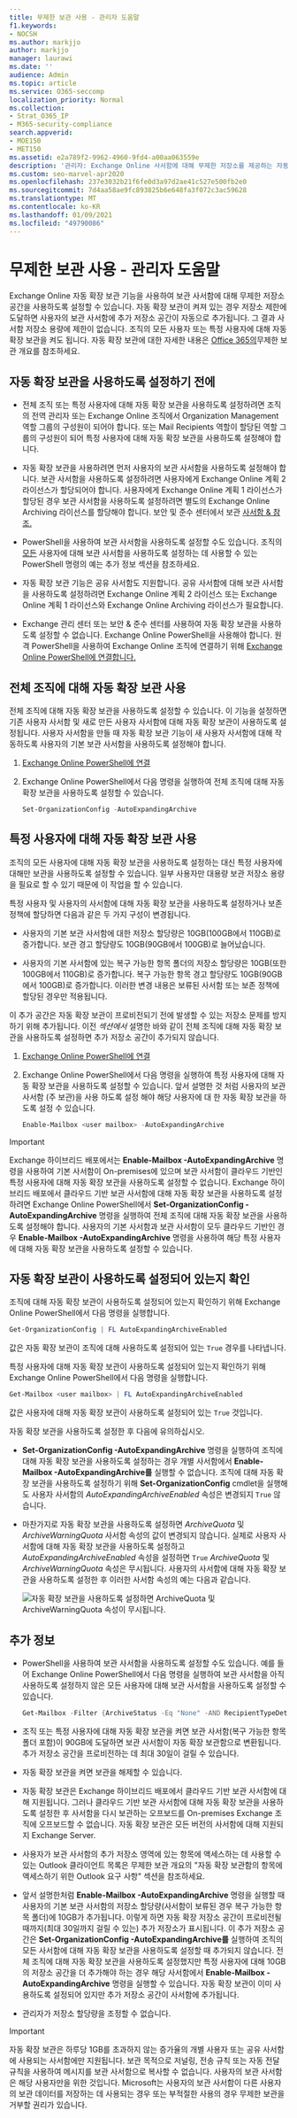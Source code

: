 ```yaml
---
title: 무제한 보관 사용 - 관리자 도움말
f1.keywords:
- NOCSH
ms.author: markjjo
author: markjjo
manager: laurawi
ms.date: ''
audience: Admin
ms.topic: article
ms.service: O365-seccomp
localization_priority: Normal
ms.collection:
- Strat_O365_IP
- M365-security-compliance
search.appverid:
- MOE150
- MET150
ms.assetid: e2a789f2-9962-4960-9fd4-a00aa063559e
description: '관리자: Exchange Online 사서함에 대해 무제한 저장소를 제공하는 자동 확장 보관을 사용하도록 설정하는 방법을 배워야 합니다. 전체 조직 또는 특정 사용자에 대해 자동 확장 보관을 사용하도록 설정할 수 있습니다.'
ms.custom: seo-marvel-apr2020
ms.openlocfilehash: 237e3032b21f6fe0d3a97d2ae41c527e500fb2e0
ms.sourcegitcommit: 7d4aa58ae9fc893825b6e648fa3f072c3ac59628
ms.translationtype: MT
ms.contentlocale: ko-KR
ms.lasthandoff: 01/09/2021
ms.locfileid: "49790086"
---
```

# <a name="enable-unlimited-archiving---admin-help"></a>무제한 보관 사용 - 관리자 도움말

Exchange Online 자동 확장 보관 기능을 사용하여 보관 사서함에 대해 무제한 저장소 공간을 사용하도록 설정할 수 있습니다. 자동 확장 보관이 켜져 있는 경우 저장소 제한에 도달하면 사용자의 보관 사서함에 추가 저장소 공간이 자동으로 추가됩니다. 그 결과 사서함 저장소 용량에 제한이 없습니다. 조직의 모든 사용자 또는 특정 사용자에 대해 자동 확장 보관을 켜도 됩니다. 자동 확장 보관에 대한 자세한 내용은 [Office 365의](unlimited-archiving.md)무제한 보관 개요를 참조하세요.

## <a name="before-you-enable-auto-expanding-archiving"></a>자동 확장 보관을 사용하도록 설정하기 전에

- 전체 조직 또는 특정 사용자에 대해 자동 확장 보관을 사용하도록 설정하려면 조직의 전역 관리자 또는 Exchange Online 조직에서 Organization Management 역할 그룹의 구성원이 되어야 합니다. 또는 Mail Recipients 역할이 할당된 역할 그룹의 구성원이 되어 특정 사용자에 대해 자동 확장 보관을 사용하도록 설정해야 합니다.

- 자동 확장 보관을 사용하려면 먼저 사용자의 보관 사서함을 사용하도록 설정해야 합니다. 보관 사서함을 사용하도록 설정하려면 사용자에게 Exchange Online 계획 2 라이선스가 할당되어야 합니다. 사용자에게 Exchange Online 계획 1 라이선스가 할당된 경우 보관 사서함을 사용하도록 설정하려면 별도의 Exchange Online Archiving 라이선스를 할당해야 합니다. 보안 및 준수 센터에서 보관 [사서함 & 참조.](enable-archive-mailboxes.md)

- PowerShell을 사용하여 보관 사서함을 사용하도록 설정할 수도 있습니다. 조직의 [모든](#more-information) 사용자에 대해 보관 사서함을 사용하도록 설정하는 데 사용할 수 있는 PowerShell 명령의 예는 추가 정보 섹션을 참조하세요.

- 자동 확장 보관 기능은 공유 사서함도 지원합니다. 공유 사서함에 대해 보관 사서함을 사용하도록 설정하려면 Exchange Online 계획 2 라이선스 또는 Exchange Online 계획 1 라이선스와 Exchange Online Archiving 라이선스가 필요합니다.

- Exchange 관리 센터 또는 보안 & 준수 센터를 사용하여 자동 확장 보관을 사용하도록 설정할 수 없습니다. Exchange Online PowerShell을 사용해야 합니다. 원격 PowerShell을 사용하여 Exchange Online 조직에 연결하기 위해 [Exchange Online PowerShell에 연결합니다.](https://go.microsoft.com/fwlink/p/?linkid=396554)

## <a name="enable-auto-expanding-archiving-for-your-entire-organization"></a>전체 조직에 대해 자동 확장 보관 사용

전체 조직에 대해 자동 확장 보관을 사용하도록 설정할 수 있습니다. 이 기능을 설정하면 기존 사용자 사서함 및 새로 만든 사용자 사서함에 대해 자동 확장 보관이 사용하도록 설정됩니다. 사용자 사서함을 만들 때 자동 확장 보관 기능이 새 사용자 사서함에 대해 작동하도록 사용자의 기본 보관 사서함을 사용하도록 설정해야 합니다.
  
1. [Exchange Online PowerShell에 연결](https://go.microsoft.com/fwlink/p/?linkid=396554)

2. Exchange Online PowerShell에서 다음 명령을 실행하여 전체 조직에 대해 자동 확장 보관을 사용하도록 설정할 수 있습니다.

    ```powershell
    Set-OrganizationConfig -AutoExpandingArchive
    ```

## <a name="enable-auto-expanding-archiving-for-specific-users"></a>특정 사용자에 대해 자동 확장 보관 사용

조직의 모든 사용자에 대해 자동 확장 보관을 사용하도록 설정하는 대신 특정 사용자에 대해만 보관을 사용하도록 설정할 수 있습니다. 일부 사용자만 대용량 보관 저장소 용량을 필요로 할 수 있기 때문에 이 작업을 할 수 있습니다.
  
특정 사용자 및 사용자의 사서함에 대해 자동 확장 보관을 사용하도록 설정하거나 보존 정책에 할당하면 다음과 같은 두 가지 구성이 변경됩니다.
  
- 사용자의 기본 보관 사서함에 대한 저장소 할당량은 10GB(100GB에서 110GB)로 증가합니다. 보관 경고 할당량도 10GB(90GB에서 100GB)로 늘어났습니다.

- 사용자의 기본 사서함에 있는 복구 가능한 항목 폴더의 저장소 할당량은 10GB(또한 100GB에서 110GB)로 증가합니다. 복구 가능한 항목 경고 할당량도 10GB(90GB에서 100GB)로 증가합니다. 이러한 변경 내용은 보류된 사서함 또는 보존 정책에 할당된 경우만 적용됩니다.

이 추가 공간은 자동 확장 보관이 프로비전되기 전에 발생할 수 있는 저장소 문제를 방지하기 위해 추가됩니다. 이전  *섹션에서*  설명한 바와 같이 전체 조직에 대해 자동 확장 보관을 사용하도록 설정하면 추가 저장소 공간이 추가되지 않습니다.
  
1. [Exchange Online PowerShell에 연결](https://go.microsoft.com/fwlink/p/?linkid=396554)

2. Exchange Online PowerShell에서 다음 명령을 실행하여 특정 사용자에 대해 자동 확장 보관을 사용하도록 설정할 수 있습니다. 앞서 설명한 것 처럼 사용자의 보관 사서함 (주 보관)을 사용 하도록 설정 해야 해당 사용자에 대 한 자동 확장 보관을 하도록 설정 수 있습니다.

    ```powershell
    Enable-Mailbox <user mailbox> -AutoExpandingArchive
    ```

> [!IMPORTANT]
> Exchange 하이브리드 배포에서는 **Enable-Mailbox -AutoExpandingArchive** 명령을 사용하여 기본 사서함이 On-premises에 있으며 보관 사서함이 클라우드 기반인 특정 사용자에 대해 자동 확장 보관을 사용하도록 설정할 수 없습니다. Exchange 하이브리드 배포에서 클라우드 기반 보관 사서함에 대해 자동 확장 보관을 사용하도록 설정하려면 Exchange Online PowerShell에서 **Set-OrganizationConfig -AutoExpandingArchive** 명령을 실행하여 전체 조직에 대해 자동 확장 보관을 사용하도록 설정해야 합니다. 사용자의 기본 사서함과 보관 사서함이 모두 클라우드 기반인 경우 **Enable-Mailbox -AutoExpandingArchive** 명령을 사용하여 해당 특정 사용자에 대해 자동 확장 보관을 사용하도록 설정할 수 있습니다.
  
## <a name="verify-that-auto-expanding-archiving-is-enabled"></a>자동 확장 보관이 사용하도록 설정되어 있는지 확인

조직에 대해 자동 확장 보관이 사용하도록 설정되어 있는지 확인하기 위해 Exchange Online PowerShell에서 다음 명령을 실행합니다.

```powershell
Get-OrganizationConfig | FL AutoExpandingArchiveEnabled
```

값은 자동 확장 보관이 조직에 대해 사용하도록 설정되어 있는  `True` 경우를 나타냅니다. 
  
특정 사용자에 대해 자동 확장 보관이 사용하도록 설정되어 있는지 확인하기 위해 Exchange Online PowerShell에서 다음 명령을 실행합니다.
  
```powershell
Get-Mailbox <user mailbox> | FL AutoExpandingArchiveEnabled
```

값은 사용자에 대해 자동 확장 보관이 사용하도록 설정되어 있는  `True` 것입니다. 
  
자동 확장 보관을 사용하도록 설정한 후 다음에 유의하십시오.
  
- **Set-OrganizationConfig -AutoExpandingArchive** 명령을 실행하여 조직에 대해 자동 확장 보관을 사용하도록 설정하는 경우 개별 사서함에서 **Enable-Mailbox -AutoExpandingArchive를** 실행할 수 없습니다. 조직에 대해 자동 확장 보관을 사용하도록 설정하기 위해 **Set-OrganizationConfig** cmdlet을 실행해도 사용자 사서함의  *AutoExpandingArchiveEnabled*  속성은 변경되지 `True` 않습니다.

- 마찬가지로 자동 확장 보관을 사용하도록 설정하면  *ArchiveQuota*  및  *ArchiveWarningQuota*  사서함 속성의 값이 변경되지 않습니다. 실제로 사용자 사서함에 대해 자동 확장 보관을 사용하도록 설정하고  *AutoExpandingArchiveEnabled*  속성을 설정하면  `True`  *ArchiveQuota*  및  *ArchiveWarningQuota*  속성은 무시됩니다. 사용자의 사서함에 대해 자동 확장 보관을 사용하도록 설정한 후 이러한 사서함 속성의 예는 다음과 같습니다. 

    ![자동 확장 보관을 사용하도록 설정하면 ArchiveQuota 및 ArchiveWarningQuota 속성이 무시됩니다.](../media/6a1c1b69-5c4c-4267-aac8-53577667f03e.png)

## <a name="more-information"></a>추가 정보

- PowerShell을 사용하여 보관 사서함을 사용하도록 설정할 수도 있습니다. 예를 들어 Exchange Online PowerShell에서 다음 명령을 실행하여 보관 사서함을 아직 사용하도록 설정하지 않은 모든 사용자에 대해 보관 사서함을 사용하도록 설정할 수 있습니다.

    ```powershell
    Get-Mailbox -Filter {ArchiveStatus -Eq "None" -AND RecipientTypeDetails -eq "UserMailbox"} | Enable-Mailbox -Archive
    ```

- 조직 또는 특정 사용자에 대해 자동 확장 보관을 켜면 보관 사서함(복구 가능한 항목 폴더 포함)이 90GB에 도달하면 보관 사서함이 자동 확장 보관함으로 변환됩니다. 추가 저장소 공간을 프로비전하는 데 최대 30일이 걸릴 수 있습니다.

- 자동 확장 보관을 켜면 보관을 해제할 수 있습니다.

- 자동 확장 보관은 Exchange 하이브리드 배포에서 클라우드 기반 보관 사서함에 대해 지원됩니다. 그러나 클라우드 기반 보관 사서함에 대해 자동 확장 보관을 사용하도록 설정한 후 사서함을 다시 보관하는 오프보드를 On-premises Exchange 조직에 오프보드할 수 없습니다. 자동 확장 보관은 모든 버전의 사서함에 대해 지원되지 Exchange Server.

- 사용자가 보관 사서함의 추가 저장소 영역에 있는 항목에 액세스하는 데 사용할 수 있는 Outlook 클라이언트 목록은 무제한 보관 개요의 [](unlimited-archiving.md#outlook-requirements-for-accessing-items-in-an-auto-expanded-archive)"자동 확장 보관함의 항목에 액세스하기 위한 Outlook 요구 사항" 섹션을 참조하세요.

- 앞서 설명한처럼 **Enable-Mailbox -AutoExpandingArchive** 명령을 실행할 때 사용자의 기본 보관 사서함의 저장소 할당량(사서함이 보류된 경우 복구 가능한 항목 폴더)에 10GB가 추가됩니다. 이렇게 하면 자동 확장 저장소 공간이 프로비전될 때까지(최대 30일까지 걸릴 수 있는) 추가 저장소가 표시됩니다. 이 추가 저장소 공간은 **Set-OrganizationConfig -AutoExpandingArchive를** 실행하여 조직의 모든 사서함에 대해 자동 확장 보관을 사용하도록 설정할 때 추가되지 않습니다. 전체 조직에 대해 자동 확장 보관을 사용하도록 설정했지만 특정 사용자에 대해 10GB의 저장소 공간을 더 추가해야 하는 경우 해당 사서함에서 **Enable-Mailbox -AutoExpandingArchive** 명령을 실행할 수 있습니다. 자동 확장 보관이 이미 사용하도록 설정되어 있지만 추가 저장소 공간이 사서함에 추가됩니다.

- 관리자가 저장소 할당량을 조정할 수 없습니다.

> [!IMPORTANT]
> 자동 확장 보관은 하루당 1GB를 초과하지 않는 증가율의 개별 사용자 또는 공유 사서함에 사용되는 사서함에만 지원됩니다. 보관 목적으로 저널링, 전송 규칙 또는 자동 전달 규칙을 사용하여 메시지를 보관 사서함으로 복사할 수 없습니다. 사용자의 보관 사서함은 해당 사용자만을 위한 것입니다. Microsoft는 사용자의 보관 사서함이 다른 사용자의 보관 데이터를 저장하는 데 사용되는 경우 또는 부적절한 사용의 경우 무제한 보관을 거부할 권리가 있습니다.
